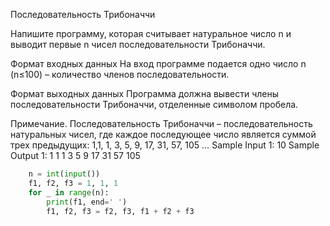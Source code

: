 Последовательность Трибоначчи

Напишите программу, которая считывает натуральное число n и выводит первые n чисел последовательности Трибоначчи.

Формат входных данных
На вход программе подается одно число n (n≤100) – количество членов последовательности.

Формат выходных данных
Программа должна вывести члены последовательности Трибоначчи, отделенные символом пробела.

Примечание. Последовательность Трибоначчи – последовательность натуральных чисел, где каждое последующее число является 
суммой трех предыдущих:
                        1,1, 1, 3, 5, 9, 17, 31, 57, 105 …
Sample Input 1:
10
Sample Output 1:
1 1 1 3 5 9 17 31 57 105

```python
    n = int(input())
    f1, f2, f3 = 1, 1, 1
    for _ in range(n):
        print(f1, end=' ')
        f1, f2, f3 = f2, f3, f1 + f2 + f3
```
